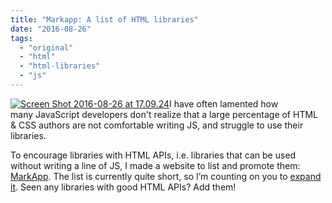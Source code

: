 ```yaml
---
title: "Markapp: A list of HTML libraries"
date: "2016-08-26"
tags:
  - "original"
  - "html"
  - "html-libraries"
  - "js"
---
```


[![Screen Shot 2016-08-26 at 17.09.24](images/Screen-Shot-2016-08-26-at-17.09.24-300x234.png)](images/Screen-Shot-2016-08-26-at-17.09.24.png)I have often lamented how many JavaScript developers don't realize that a large percentage of HTML & CSS authors are not comfortable writing JS, and struggle to use their libraries.

To encourage libraries with HTML APIs, i.e. libraries that can be used without writing a line of JS, I made a website to list and promote them: [MarkApp](https://projects.verou.me/markapp). The list is currently quite short, so I’m counting on you to [expand it](https://github.com/LeaVerou/markapp). Seen any libraries with good HTML APIs? Add them!

